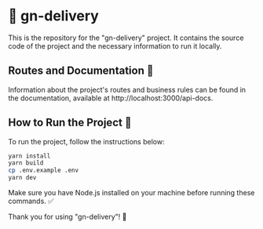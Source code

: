 # 🛵 gn-delivery

This is the repository for the "gn-delivery" project. It contains the source code of the project and the necessary information to run it locally.

## Routes and Documentation 📖

Information about the project's routes and business rules can be found in the documentation, available at http://localhost:3000/api-docs.

## How to Run the Project 🚀

To run the project, follow the instructions below:

```bash
yarn install
yarn build
cp .env.example .env
yarn dev
```

Make sure you have Node.js installed on your machine before running these commands. ✅

Thank you for using "gn-delivery"! 🙏
```
